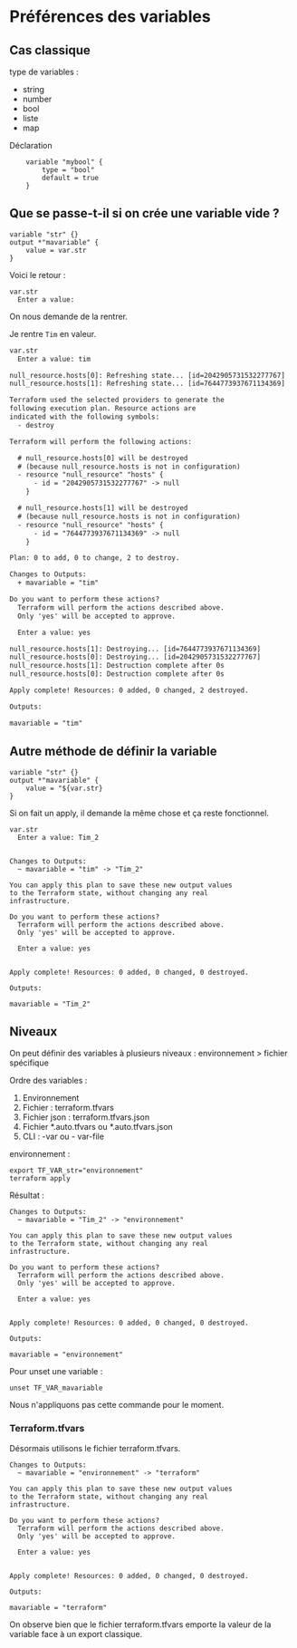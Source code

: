 # Préférences des variables
## Cas classique
type de variables :
- string
- number
- bool
- liste
- map

Déclaration
```
    variable "mybool" {
        type = "bool"
        default = true
    }
```

## Que se passe-t-il si on crée une variable vide ?
```
variable "str" {}
output *"mavariable" {
    value = var.str
}
```

Voici le retour :
```
var.str
  Enter a value: 
```

On nous demande de la rentrer.

Je rentre `Tim` en valeur.

```txt
var.str
  Enter a value: tim

null_resource.hosts[0]: Refreshing state... [id=2042905731532277767]
null_resource.hosts[1]: Refreshing state... [id=7644773937671134369]

Terraform used the selected providers to generate the
following execution plan. Resource actions are
indicated with the following symbols:
  - destroy

Terraform will perform the following actions:

  # null_resource.hosts[0] will be destroyed
  # (because null_resource.hosts is not in configuration)
  - resource "null_resource" "hosts" {
      - id = "2042905731532277767" -> null
    }

  # null_resource.hosts[1] will be destroyed
  # (because null_resource.hosts is not in configuration)
  - resource "null_resource" "hosts" {
      - id = "7644773937671134369" -> null
    }

Plan: 0 to add, 0 to change, 2 to destroy.

Changes to Outputs:
  + mavariable = "tim"

Do you want to perform these actions?
  Terraform will perform the actions described above.
  Only 'yes' will be accepted to approve.

  Enter a value: yes

null_resource.hosts[1]: Destroying... [id=7644773937671134369]
null_resource.hosts[0]: Destroying... [id=2042905731532277767]
null_resource.hosts[1]: Destruction complete after 0s
null_resource.hosts[0]: Destruction complete after 0s

Apply complete! Resources: 0 added, 0 changed, 2 destroyed.

Outputs:

mavariable = "tim"
```

## Autre méthode de définir la variable
```
variable "str" {}
output *"mavariable" {
    value = "${var.str}
}
```

Si on fait un apply, il demande la même chose et ça reste fonctionnel.

```
var.str
  Enter a value: Tim_2


Changes to Outputs:
  ~ mavariable = "tim" -> "Tim_2"

You can apply this plan to save these new output values
to the Terraform state, without changing any real
infrastructure.

Do you want to perform these actions?
  Terraform will perform the actions described above.
  Only 'yes' will be accepted to approve.

  Enter a value: yes


Apply complete! Resources: 0 added, 0 changed, 0 destroyed.

Outputs:

mavariable = "Tim_2"
```

## Niveaux
On peut définir des variables à plusieurs niveaux : environnement > fichier spécifique

Ordre des variables :
1. Environnement
2. Fichier : terraform.tfvars
3. Fichier json : terraform.tfvars.json
4. Fichier *.auto.tfvars ou *.auto.tfvars.json
5. CLI : -var ou - var-file

environnement :

```
export TF_VAR_str="environnement"
terraform apply
```

Résultat :

```
Changes to Outputs:
  ~ mavariable = "Tim_2" -> "environnement"

You can apply this plan to save these new output values
to the Terraform state, without changing any real
infrastructure.

Do you want to perform these actions?
  Terraform will perform the actions described above.
  Only 'yes' will be accepted to approve.

  Enter a value: yes


Apply complete! Resources: 0 added, 0 changed, 0 destroyed.

Outputs:

mavariable = "environnement"
```

Pour unset une variable :
```
unset TF_VAR_mavariable
```

Nous n'appliquons pas cette commande pour le moment.

### Terraform.tfvars

Désormais utilisons le fichier terraform.tfvars.

```
Changes to Outputs:
  ~ mavariable = "environnement" -> "terraform"

You can apply this plan to save these new output values
to the Terraform state, without changing any real
infrastructure.

Do you want to perform these actions?
  Terraform will perform the actions described above.
  Only 'yes' will be accepted to approve.

  Enter a value: yes


Apply complete! Resources: 0 added, 0 changed, 0 destroyed.

Outputs:

mavariable = "terraform"
```

On observe bien que le fichier terraform.tfvars emporte la valeur de la variable face à un export classique.

